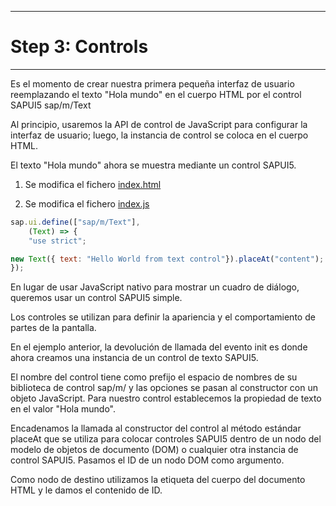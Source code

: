 *****************
# Step 3: Controls
*****************

Es el momento de crear nuestra primera pequeña interfaz de usuario reemplazando el texto "Hola mundo" en el cuerpo HTML por el control SAPUI5 sap/m/Text


Al principio, usaremos la API de control de JavaScript para configurar la interfaz de usuario; 
luego, la instancia de control se coloca en el cuerpo HTML.


El texto "Hola mundo" ahora se muestra mediante un control SAPUI5.

1. Se modifica el fichero [index.html](webapp/index.html)

2. Se modifica el fichero [index.js](webapp/index.js)
``` js
sap.ui.define(["sap/m/Text"], 
    (Text) => {
    "use strict";

new Text({ text: "Hello World from text control"}).placeAt("content"); 
});
```

En lugar de usar JavaScript nativo para mostrar un cuadro de diálogo, queremos usar un control SAPUI5 simple.


Los controles se utilizan para definir la apariencia y el comportamiento de partes de la pantalla.
    
En el ejemplo anterior, la devolución de llamada del evento init es donde ahora creamos 
una instancia de un control de texto SAPUI5. 


El nombre del control tiene como prefijo el espacio de nombres de su biblioteca de control sap/m/ y las opciones se pasan al constructor con un objeto JavaScript. Para nuestro control establecemos la propiedad de texto en el valor "Hola mundo".


Encadenamos la llamada al constructor del control al método estándar placeAt que se utiliza para colocar controles SAPUI5 dentro de un nodo del modelo de objetos de documento (DOM) o cualquier otra instancia de control SAPUI5. Pasamos el ID de un nodo DOM como argumento. 


Como nodo de destino utilizamos la etiqueta del cuerpo del documento HTML y le damos el contenido de ID.